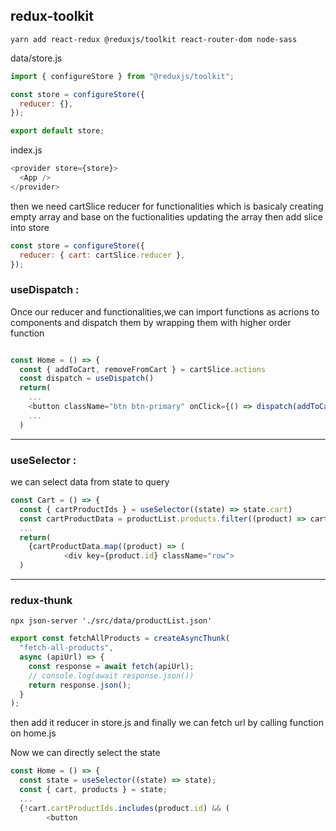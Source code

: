 ## redux-toolkit

```console
yarn add react-redux @reduxjs/toolkit react-router-dom node-sass
```

data/store.js

```javascript
import { configureStore } from "@reduxjs/toolkit";

const store = configureStore({
  reducer: {},
});

export default store;
```

index.js

```js
<provider store={store}>
  <App />
</provider>
```

then we need cartSlice reducer for functionalities which is basicaly creating empty array and base on the fuctionalities updating the array then add slice into store

```js
const store = configureStore({
  reducer: { cart: cartSlice.reducer },
});
```

### useDispatch :

Once our reducer and functionalities,we can import functions as acrions to components and dispatch them by wrapping them with higher order function

```js

const Home = () => {
  const { addToCart, removeFromCart } = cartSlice.actions
  const dispatch = useDispatch()
  return(
    ...
    <button className="btn btn-primary" onClick={() => dispatch(addToCart(product.id))}>
    ...
  )
```

---

### useSelector :

we can select data from state to query

```js
const Cart = () => {
  const { cartProductIds } = useSelector((state) => state.cart)
  const cartProductData = productList.products.filter((product) => cartProductIds.includes(product.id))
  ...
  return(
    {cartProductData.map((product) => (
            <div key={product.id} className="row">
  )
```

---

### redux-thunk

```console
npx json-server './src/data/productList.json'
```

```js
export const fetchAllProducts = createAsyncThunk(
  "fetch-all-products",
  async (apiUrl) => {
    const response = await fetch(apiUrl);
    // console.log(await response.json())
    return response.json();
  }
);
```

then add it reducer in store.js and finally we can fetch url by calling function on home.js

Now we can directly select the state

```js
const Home = () => {
  const state = useSelector((state) => state);
  const { cart, products } = state;
  ...
  {!cart.cartProductIds.includes(product.id) && (
        <button
```
